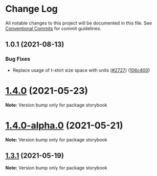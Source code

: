 # Change Log

All notable changes to this project will be documented in this file.
See [Conventional Commits](https://conventionalcommits.org) for commit guidelines.

## 1.0.1 (2021-08-13)


### Bug Fixes

* Replace usage of t-shirt size space with units ([#2727](https://github.com/looker-open-source/components/issues/2727)) ([106c400](https://github.com/looker-open-source/components/commit/106c4006f385797a29c04161eff5460fda8ea9b1))





# [1.4.0](https://github.com/looker-open-source/components/compare/v1.4.0-alpha.0...v1.4.0) (2021-05-23)

**Note:** Version bump only for package storybook





# [1.4.0-alpha.0](https://github.com/looker-open-source/components/compare/v1.3.1...v1.4.0-alpha.0) (2021-05-21)

**Note:** Version bump only for package storybook





## [1.3.1](https://github.com/looker-open-source/components/compare/v1.3.0...v1.3.1) (2021-05-19)

**Note:** Version bump only for package storybook
